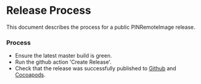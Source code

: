 # Release Process
This document describes the process for a public PINRemoteImage release.

### Process
- Ensure the latest master build is green.
- Run the github action 'Create Release'.
- Check that the release was successfully published to [Github](https://github.com/pinterest/PINRemoteImage/releases) and [Cocoapods](https://cocoapods.org/pods/PINRemoteImage).
